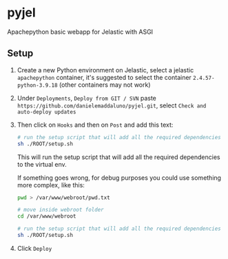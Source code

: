 # pyjel
Apachepython basic webapp for Jelastic with ASGI

## Setup

1. Create a new Python environment on Jelastic, select a jelastic `apachepython` container, it's suggested to select the container `2.4.57-python-3.9.18` (other containers may not work)

2. Under `Deployments`, `Deploy from GIT / SVN` paste `https://github.com/danielemaddaluno/pyjel.git`, select `Check and auto-deploy updates` 

3. Then click on `Hooks` and then on `Post` and add this text:
   ```bash
   # run the setup script that will add all the required dependencies to the virtual env
   sh ./ROOT/setup.sh
   ```
   This will run the setup script that will add all the required dependencies to the virtual env.
   
   If something goes wrong, for debug purposes you could use something more complex, like this:
   ```bash
   pwd > /var/www/webroot/pwd.txt
   
   # move inside webroot folder
   cd /var/www/webroot
   
   # run the setup script that will add all the required dependencies to the virtual env
   sh ./ROOT/setup.sh
   ```

5. Click `Deploy`
